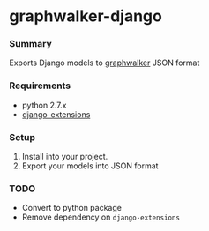 # graphwalker-django

### Summary

Exports Django models to [graphwalker](https://github.com/bijanvakili/graphwalker) JSON format

### Requirements

* python 2.7.x
* [django-extensions](https://github.com/django-extensions/django-extensions)

### Setup

1. Install into your project.
2. Export your models into JSON format

### TODO

* Convert to python package
* Remove dependency on `django-extensions`
